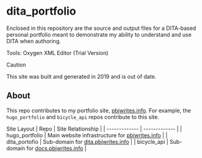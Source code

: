 # dita_portfolio
Enclosed in this repository are the source and output files for a DITA-based personal portfolio meant to demonstrate my ability to understand and use DITA when authoring. 

Tools: Oxygen XML Editor (Trial Version)

> [!CAUTION]
> This site was built and generated in 2019 and is out of date.

## About
This repo contributes to my portfolio site, [pbjwrites.info](https://pbjwrites.info). For example, the `hugo_portfolio` and `bicycle_api` repos contribute to this site. 

Site Layout
| Repo          | Site Relationship |
| ------------- | -------------     |
| hugo_portfolio  | Main website infrastructure for [pbjwrites.info](https://pbjwrites.info) |
| dita_portofio   | Sub-domain for [dita.pbjwrites.info](https://dita.pbjwrites.info)        |
| bicycle_api     | Sub-domain for [docs.pbjwrites.info](https://docs.pbjwrites.info)        |
